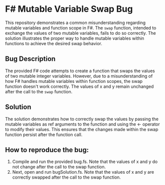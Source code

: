 # F# Mutable Variable Swap Bug

This repository demonstrates a common misunderstanding regarding mutable variables and function scope in F#.  The `swap` function, intended to exchange the values of two mutable variables, fails to do so correctly.  The solution illustrates the proper way to handle mutable variables within functions to achieve the desired swap behavior. 

## Bug Description

The provided F# code attempts to create a function that swaps the values of two mutable integer variables. However, due to a misunderstanding of how F# handles mutable variables within function scopes, the swap function doesn't work correctly. The values of x and y remain unchanged after the call to the `swap` function.

## Solution

The solution demonstrates how to correctly swap the values by passing the mutable variables as ref arguments to the function and using the <- operator to modify their values. This ensures that the changes made within the swap function persist after the function call.

## How to reproduce the bug:
1. Compile and run the provided bug.fs. Note that the values of x and y do not change after the call to the swap function. 
2. Next, open and run bugSolution.fs. Note that the values of x and y are correctly swapped after the call to the swap function.